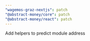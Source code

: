 ```yaml
---
"wagemos-graz-nextjs": patch
"@abstract-money/core": patch
"@abstract-money/react": patch
---
```


Add helpers to predict module address
